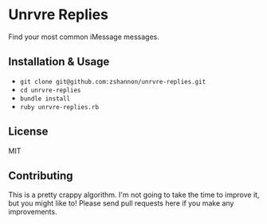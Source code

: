 # Unrvre Replies

Find your most common iMessage messages.

## Installation & Usage

- `git clone git@github.com:zshannon/unrvre-replies.git`
- `cd unrvre-replies`
- `bundle install`
- `ruby unrvre-replies.rb`

## License
MIT

## Contributing

This is a pretty crappy algorithm. I'm not going to take the time to improve it, but you might like to! Please send pull requests here if you make any improvements.